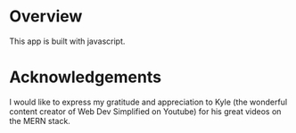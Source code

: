 # Overview
This app is built with javascript.

# Acknowledgements
I would like to express my gratitude and appreciation to Kyle (the wonderful content creator of Web Dev Simplified on Youtube) for his great videos on the MERN stack.